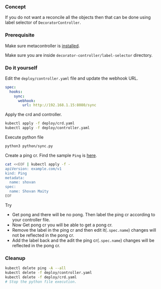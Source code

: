### Concept

If you do not want a reconcile all the objects then that can be done using label selector of `DecoratorController`.

### Prerequisite

Make sure metacontroller is [installed](https://github.com/shovanmaity/metacontroller-by-example/tree/master/metacontroller).

Make sure you are inside `decorator-controller/label-selector` directory.

### Do it yourself

Edit the `deploy/controller.yaml` file and update the webhook URL.
```yaml
spec:
  hooks:
    sync:
      webhook:
        url: http://192.168.1.15:8080/sync
```

Apply the crd and controller.
```bash
kubectl apply -f deploy/crd.yaml
kubectl apply -f deploy/controller.yaml
```

Execute python file
```bash
python3 python/sync.py
```

Create a ping cr. Find the sample `Ping` is [here](https://github.com/shovanmaity/metacontroller-by-example/blob/master/decorator-controller/label-selector/deploy/ping.yaml).
```bash
cat <<EOF | kubectl apply -f -
apiVersion: example.com/v1
kind: Ping
metadata:
  name: shovan
spec:
  name: Shovan Maity
EOF
```

Try

- Get pong and there will be no pong. Then label the ping cr according to your controller file.
- Now Get pong cr you will be able to get a pong cr.
- Remove the label in the ping cr and then edit it(`.spec.name`) changes will not be reflected in the pong cr.
- Add the label back and the adit the ping cr(`.spec.name`) changes will be reflected in the pong cr.

### Cleanup

```bash
kubectl delete ping -A --all
kubectl delete -f deploy/controller.yaml
kubectl delete -f deploy/crd.yaml
# Stop the python file execution.
```

